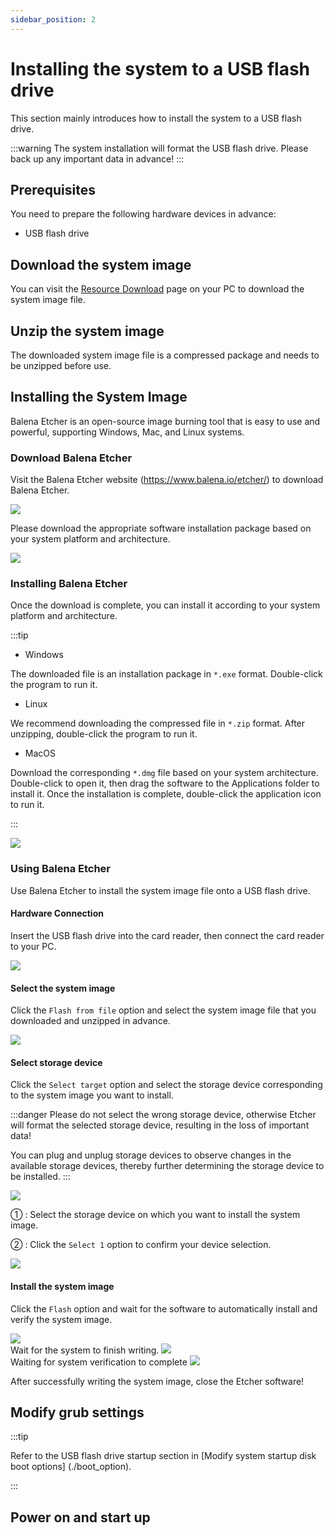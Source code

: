 ```yaml
---
sidebar_position: 2
---
```


# Installing the system to a USB flash drive

This section mainly introduces how to install the system to a USB flash drive.

:::warning
The system installation will format the USB flash drive. Please back up any important data in advance!
:::

## Prerequisites

You need to prepare the following hardware devices in advance:

- USB flash drive

## Download the system image

You can visit the [Resource Download](../../download) page on your PC to download the system image file.

## Unzip the system image

The downloaded system image file is a compressed package and needs to be unzipped before use.

## Installing the System Image

Balena Etcher is an open-source image burning tool that is easy to use and powerful, supporting Windows, Mac, and Linux systems.

### Download Balena Etcher

Visit the Balena Etcher website (https://www.balena.io/etcher/) to download Balena Etcher.

<div style={{textAlign: 'center'}}>
<img src="/img/rock4/4d/down-etcher-01.webp" style={{width: '100%', maxWidth: '1200px'}} />
</div>

Please download the appropriate software installation package based on your system platform and architecture.

<div style={{textAlign: 'center'}}>
<img src="/img/rock4/4d/down-etcher-02.webp" style={{width: '100%', maxWidth: '1200px'}} />
</div>

### Installing Balena Etcher

Once the download is complete, you can install it according to your system platform and architecture.

:::tip

- Windows

The downloaded file is an installation package in `*.exe` format. Double-click the program to run it.

- Linux

We recommend downloading the compressed file in `*.zip` format. After unzipping, double-click the program to run it.

- MacOS

Download the corresponding `*.dmg` file based on your system architecture. Double-click to open it, then drag the software to the Applications folder to install it. Once the installation is complete, double-click the application icon to run it.

:::

<div style={{textAlign: 'center'}}>
  <img src="/img/rock4/4d/down-etcher-00.webp" style={{width: '100%', maxWidth: '1200px'}} />
</div>

### Using Balena Etcher

Use Balena Etcher to install the system image file onto a USB flash drive.

#### Hardware Connection

Insert the USB flash drive into the card reader, then connect the card reader to your PC.

<div style={{textAlign: 'center'}}>
  <img src="/img/rock4/4d/sd-insert.webp" style={{width: '100%', maxWidth: '1200px'}} />
</div>

#### Select the system image

Click the `Flash from file` option and select the system image file that you downloaded and unzipped in advance.

<div style={{textAlign: 'center'}}>
  <img src="/img/rock4/4d/etcher-01.webp" style={{width: '100%', maxWidth: '1200px'}} />
</div>

#### Select storage device

Click the `Select target` option and select the storage device corresponding to the system image you want to install.

:::danger
Please do not select the wrong storage device, otherwise Etcher will format the selected storage device, resulting in the loss of important data!

You can plug and unplug storage devices to observe changes in the available storage devices, thereby further determining the storage device to be installed.
:::

<div style={{textAlign: 'center'}}>
  <img src="/img/rock4/4d/etcher-02.webp" style={{width: '100%', maxWidth: '1200px'}} />
</div>

① : Select the storage device on which you want to install the system image.

② : Click the `Select 1` option to confirm your device selection.

<div style={{textAlign: 'center'}}>
  <img src="/img/rock4/4d/etcher-03.webp" style={{width: '100%', maxWidth: '1200px'}} />
</div>

#### Install the system image

Click the `Flash` option and wait for the software to automatically install and verify the system image.

<div style={{textAlign: 'center'}}>
  <img src="/img/rock4/4d/etcher-04.webp" style={{width: '100%', maxWidth: '1200px'}} />
</div>

<div style={{textAlign: 'center'}}>
Wait for the system to finish writing.
  <img src="/img/rock4/4d/etcher-05.webp" style={{width: '100%', maxWidth: '1200px'}} />
</div>

<div style={{textAlign: 'center'}}>
Waiting for system verification to complete
  <img src="/img/rock4/4d/etcher-07.webp" style={{width: '100%', maxWidth: '1200px'}} />
</div>

After successfully writing the system image, close the Etcher software!

## Modify grub settings

:::tip

Refer to the USB flash drive startup section in [Modify system startup disk boot options] (./boot_option).

:::

## Power on and start up
